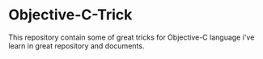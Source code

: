 # Objective-C-Trick
This repository contain some of great tricks for Objective-C language i've learn in great repository and documents.
